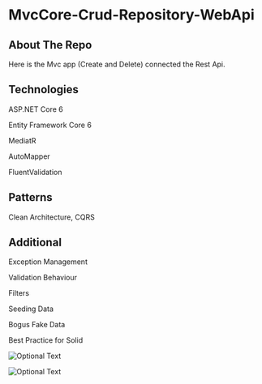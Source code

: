 # MvcCore-Crud-Repository-WebApi 

<!-- ABOUT THE PROJECT -->
## About The Repo

Here is the Mvc app (Create and Delete) connected the Rest Api. 

## Technologies

ASP.NET Core 6

Entity Framework Core 6

MediatR

AutoMapper

FluentValidation

## Patterns

Clean Architecture, CQRS

## Additional

Exception Management

Validation Behaviour

Filters

Seeding Data

Bogus Fake Data

Best Practice for Solid 

![Optional Text](../master/proList.png)


![Optional Text](../master/postman.png)
